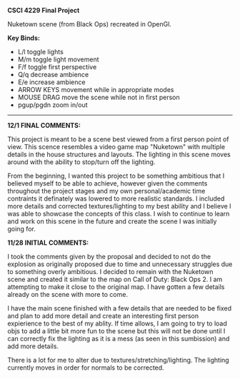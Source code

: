 **CSCI 4229 Final Project**

Nuketown scene (from Black Ops) recreated in OpenGl. 

**Key Binds:**
- L/l toggle lights
- M/m toggle light movement
- F/f toggle first perspective
- Q/q decrease ambience 
- E/e increase ambience 
- ARROW KEYS movement while in appropriate modes
- MOUSE DRAG move the scene while not in first person 
- pgup/pgdn zoom in/out


--------------------------------------------------------------------
**12/1 FINAL COMMENTS:** 

This project is meant to be a scene best viewed from a first person point of view. This scence resembles a 
video game map "Nuketown" with multiple details in the house structures and layouts. The lighting in this scene 
moves around with the ability to stop/turn off the lighting.  

From the beginning, I wanted this project to be something ambitious that I believed myself to be able to
achieve, however given the comments throughout the project stages and my own personal/academic time 
contraints it definately was lowered to more realistic standards. I included more details and corrected textures/lighting
to my best ability and I believe I was able to showcase the concepts of this class. I wish to continue to learn and 
work on this scene in the future and create the scene I was initially going for. 




**11/28 INITIAL COMMENTS:**

I took the comments given by the proposal and decided to not do the explosion as originally proposed
due to time and unnecessary struggles due to something overly ambitious. I decided to remain with 
the Nuketown scene and created it similar to the map on Call of Duty: Black Ops 2. I am attempting to 
make it close to the original map. I have gotten a few details already on the scene with more to come. 

I have the main scene finished with a few details that are needed to be fixed and plan to add more detail 
and create an interesting first person expierience to the best of my ablity. If time allows, 
I am going to try to load objs to add a little bit more fun to the scene but this will not be 
done until I can correctly fix the lighting as it is a mess (as seen in this sumbission) and 
add more details.

There is a lot for me to alter due to textures/stretching/lighting. The lighting currently moves in order 
for normals to be corrected. 
